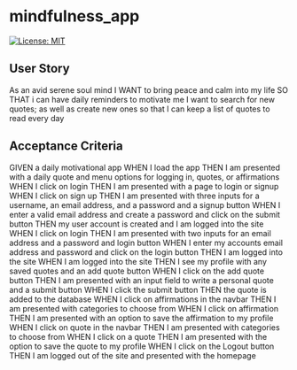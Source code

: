 # mindfulness_app

[![License: MIT](https://img.shields.io/badge/License-MIT-brightgreen.svg)](https://opensource.org/licenses/MIT)

## User Story

As an avid serene soul mind
I WANT to bring peace and calm into my life
SO THAT i can have daily reminders to motivate me
I want to search for new quotes; as well as create new ones
so that I can keep a list of quotes to read every day

## Acceptance Criteria

GIVEN a daily motivational app
WHEN I load the app
THEN I am presented with a daily quote and menu options for logging in, quotes, or affirmations
WHEN I click on login
THEN I am presented with a page to login or signup
WHEN I click on sign up
THEN I am presented with three inputs for a username, an email address, and a password and a
           signup button
WHEN I enter a valid email address and create a password and click on the submit button
THEN my user account is created and I am logged into the site
WHEN I click on login
THEN I am presented with two inputs for an email address and a password and login button
WHEN I enter my accounts email address and password and click on the login button
THEN I am logged into the site
WHEN I am logged into the site
THEN I see my profile with any saved quotes and an add quote button
WHEN I click on the add quote button
THEN I am presented with an input field to write a personal quote and a submit button
WHEN I click the submit button
THEN the quote is added to the database
WHEN I click on affirmations in the navbar
THEN I am presented with categories to choose from
WHEN I click on affirmation
THEN I am presented with an option to save the affirmation to my profile
WHEN I click on quote in the navbar
THEN I am presented with categories to choose from
WHEN I click on a quote
THEN I am presented with the option to save the quote to my profile
WHEN I click on the Logout button
THEN I am logged out of the site and presented with the homepage

##

